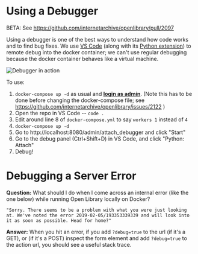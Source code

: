 # Using a Debugger
BETA: See https://github.com/internetarchive/openlibrary/pull/2097

Using a debugger is one of the best ways to understand how code works and to find bug fixes. We use [VS Code](https://code.visualstudio.com/) (along with its [Python extension](https://marketplace.visualstudio.com/items?itemName=ms-python.python)) to remote debug into the docker container; we can't use regular debugging because the docker container behaves like a virtual machine.

![Debugger in action](https://user-images.githubusercontent.com/6251786/56706388-bd889e00-66e2-11e9-9d9b-449f0458305a.gif)

To use:
1. `docker-compose up -d` as usual and [**login as admin**](https://github.com/internetarchive/openlibrary/wiki/Getting-Started#logging-in). (Note this has to be done before changing the docker-compose file; see https://github.com/internetarchive/openlibrary/issues/2122 )
2. Open the repo in VS Code -- `code .`
3. Edit around line 8 of `docker-compose.yml` to say `workers 1` instead of `4`
4. `docker-compose up -d`
5. Go to http://localhost:8080/admin/attach_debugger and click "Start"
6. Go to the debug panel (Ctrl+Shift+D) in VS Code, and click "Python: Attach"
7. Debug!

# Debugging a Server Error

**Question:** What should I do when I come across an internal error (like the one below) while running Open Library locally on Docker? 
```
"Sorry. There seems to be a problem with what you were just looking at. We've noted the error 2019-02-05/193353339339 and will look into it as soon as possible. Head for home?"
```
**Answer:** When you hit an error, if you add `?debug=true` to the url (if it's a GET), or (if it's a POST) inspect the form element and add `?debug=true` to the action url, you should see a useful stack trace.